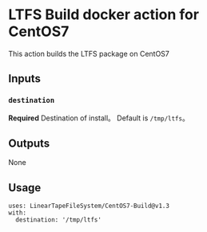 # LTFS Build docker action for CentOS7

This action builds the LTFS package on CentOS7

## Inputs

### `destination`

**Required** Destination of install。 Default is `/tmp/ltfs`。

## Outputs

None

## Usage

```
uses: LinearTapeFileSystem/CentOS7-Build@v1.3
with:
  destination: '/tmp/ltfs'
```
